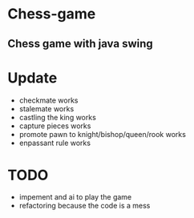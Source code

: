 # Chess-game
## Chess game with java swing
# Update
* checkmate works
* stalemate works
* castling the king  works 
* capture pieces works
* promote pawn to knight/bishop/queen/rook works
* enpassant rule works

# TODO
* impement and ai to play the game
* refactoring because the code is a mess
